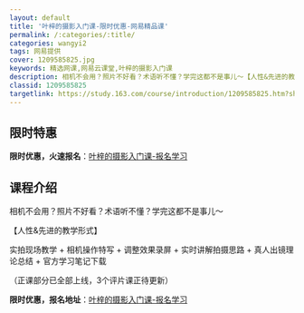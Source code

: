 ```yaml
---
layout: default
title: '叶梓的摄影入门课-限时优惠-网易精品课'
permalink: /:categories/:title/
categories: wangyi2
tags: 网易提供
cover: 1209585825.jpg
keywords: 精选网课,网易云课堂,叶梓的摄影入门课
description: 相机不会用？照片不好看？术语听不懂？学完这都不是事儿～【人性&先进的教学形式】实拍现场教学+相机操作特写+调整效果录屏+
classid: 1209585825
targetlink: https://study.163.com/course/introduction/1209585825.htm?share=1&shareId=1025206652&utm_campaign=share&utm_medium=iphoneShare&utm_source=&utm_u=1025206652
---
```


## 限时特惠

**限时优惠，火速报名**：[叶梓的摄影入门课-报名学习](https://study.163.com/course/introduction/1209585825.htm?share=1&shareId=1025206652&utm_campaign=share&utm_medium=iphoneShare&utm_source=&utm_u=1025206652)

## 课程介绍

相机不会用？照片不好看？术语听不懂？学完这都不是事儿～



【人性&先进的教学形式】

实拍现场教学 + 相机操作特写 + 调整效果录屏 + 实时讲解拍摄思路 + 真人出镜理论总结 + 官方学习笔记下载



（正课部分已全部上线，3个评片课正待更新）

**限时优惠，报名地址**：[叶梓的摄影入门课-报名学习](https://study.163.com/course/introduction/1209585825.htm?share=1&shareId=1025206652&utm_campaign=share&utm_medium=iphoneShare&utm_source=&utm_u=1025206652)

